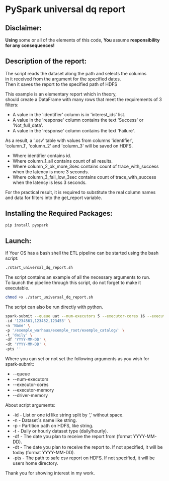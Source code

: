 # PySpark universal dq report

## Disclaimer:
**Using** some or all of the elements of this code, **You** assume **responsibility for any consequences!**

## Description of the report:
The script reads the dataset along the path and selects the columns <br/>
in it received from the argument for the specified dates.<br/>
Then it saves the report to the specified path of HDFS

This example is an elementary report which in theory,<br/>
should create a DataFrame with many rows that meet the requirements of 3 filters:
* A value in the 'identifier' column is in 'interest_ids' list.
* A value in the 'response' column contains the text 'Success' or 'Not_full_data'.
* A value in the 'response' column contains the text 'Failure'.
    
As a result, a '.csv' table with values from columns 'identifier',<br/>
'column_1', 'column_2' and 'column_3' will be saved on HDFS.
* Where identifier contains id.
* Where column_1_all contains count of all results.
* Where column_2_ok_more_3sec contains count of trace_with_success when the latency is more 3 seconds.
* Where column_3_fail_low_3sec contains count of trace_with_success when the latency is less 3 seconds.

For the practical result, it is required to substitute the real column names and data for filters into the get_report variable.

## Installing the Required Packages:
```bash
pip install pyspark
```
## Launch:
If Your OS has a bash shell the ETL pipeline can be started using the bash script:
```bash
./start_universal_dq_report.sh
```
The script contains an example of all the necessary arguments to run.<br/>
To launch the pipeline through this script, do not forget to make it executable.
```bash
chmod +x ./start_universal_dq_report.sh
```
The script can also be run directly with python.
```bash
spark-submit --queue uat --num-executors 5 --executor-cores 16 --executor-memory 15G --driver-memory 4G universal_dq_report.py \
-id '1234561,123452,123453' \
-n 'Name' \
-p '/exemple_warhaus/exemple_root/exemple_catalog/' \
-t 'daily' \
-df 'YYYY-MM-DD' \
-dt 'YYYY-MM-DD' \
-pts ''
```
Where you can set or not set the following arguments as you wish for spark-submit:
* --queue
* --num-executors
* --executor-cores
* --executor-memory
* --driver-memory

About script arguments:
* -id - List or one id like string split by ',' without space.
* -n - Dataset`s name like string.
* -p - Partition path on HDFS, like string.
* -t - Daily or hourly dataset type (daily/hourly).
* -df - The date you plan to receive the report from (format YYYY-MM-DD).
* -dt - The date you plan to receive the report to. If not specified, it will be today (format YYYY-MM-DD).
* -pts - The path to safe csv report on HDFS. If not specified, it will be users home directory.

Thank you for showing interest in my work.